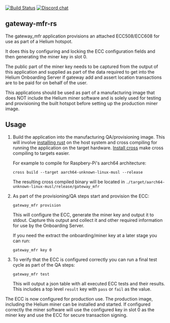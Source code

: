 [![Build Status][actions-badge]][actions-url]
[![Discord chat][discord-badge]][discord-url]

[actions-badge]: https://github.com/helium/gateway-mfr-rs/actions/workflows/ci.yml/badge.svg
[actions-url]: https://github.com/helium/gateway-mfr-rs/actions/workflows/ci.yml
[discord-badge]: https://img.shields.io/discord/500028886025895936.svg?logo=discord&style=flat-square
[discord-url]: https://discord.gg/helium

## gateway-mfr-rs

The gateway_mfr application provisions an attached ECC508/ECC608 for use as part of a Helium hotspot.

It does this by configuring and locking the ECC configuration fields and then generating the miner key in slot 0.

The public part of the miner key needs to be captured from the output of this application and supplied as part of the data required to get into the Helium Onboarding Server if gateway add and assert location transactions are to be paid for on behalf of the user.

This applications should be used as part of a manufacturing image that does NOT include the Helium miner software and is solely used for testing and provisioning the built hotspot before setting up the production miner image.

## Usage

1. Build the application into the manufacturing QA/provisioning image. This will
   involve [installing rust](https://www.rust-lang.org/learn/get-started) on the
   host system and cross compiling for running the application on the target
   hardware. [Install cross](https://github.com/rust-embedded/cross) make cross
   compiling to targets easier.

   For example to compile for Raspbery-Pi's aarch64 architecture:

   ```shell
   cross build --target aarch64-unknown-linux-musl --release
   ```

   The resulting cross compiled binary will be located in `./target/aarch64-unknown-linux-musl/release/gateway_mfr`

2. As part of the provisioning/QA steps start and provision the ECC:

   ```shell
   gateway_mfr provision
   ```

   This will configure the ECC, generate the miner key and output it to stdout.
   Capture this output and collect it and other required information for use by
   the Onboarding Server.

   If you need the extract the onboarding/miner key at a later stage you can
   run:

   ```shell
   gateway_mfr key 0
   ```

3. To verify that the ECC is configured correctly you can run a final test cycle as part of the QA steps:

   ```shell
   gateway_mfr test
   ```

   This will output a json table with all executed ECC tests and their results. This includes a top level `result` key with `pass` or `fail` as the value.

The ECC is now configured for production use. The production image, including
the Helium miner can be installed and started. If configured correctly the miner
software will use the configured key in slot 0 as the miner key and use the ECC
for secure transaction signing.
